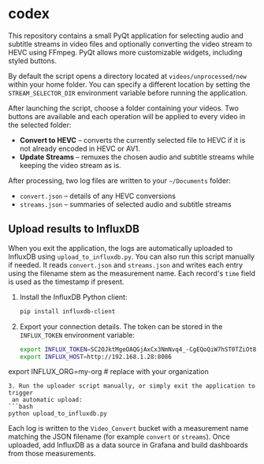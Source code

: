# codex

This repository contains a small PyQt application for selecting audio and
subtitle streams in video files and optionally converting the video stream to
HEVC using FFmpeg. PyQt allows more customizable widgets, including styled
buttons.

By default the script opens a directory located at `videos/unprocessed/new`
within your home folder. You can specify a different location by setting the
`STREAM_SELECTOR_DIR` environment variable before running the application.

After launching the script, choose a folder containing your videos. Two buttons
are available and each operation will be applied to every video in the selected
folder:

* **Convert to HEVC** – converts the currently selected file to HEVC if it is not
  already encoded in HEVC or AV1.
* **Update Streams** – remuxes the chosen audio and subtitle streams while
  keeping the video stream as is.

After processing, two log files are written to your `~/Documents` folder:

- `convert.json` – details of any HEVC conversions
- `streams.json` – summaries of selected audio and subtitle streams

## Upload results to InfluxDB

When you exit the application, the logs are automatically uploaded to InfluxDB
using `upload_to_influxdb.py`. You can also run this script manually if
needed. It reads `convert.json` and `streams.json` and writes each entry using
the filename stem as the measurement name. Each record's `time` field is used
as the timestamp if present.

1. Install the InfluxDB Python client:
   ```bash
   pip install influxdb-client
   ```
2. Export your connection details. The token can be stored in the `INFLUX_TOKEN` environment variable:
   ```bash
   export INFLUX_TOKEN=SC2OJktMgeOAQGjAxCx3NmNvq4_-CgEQoQiW7hST0TZiOt8q-zZA7MY-3X5VV3uJlB7DXbEnwCP7C95LhHAB1g==
   export INFLUX_HOST=http://192.168.1.28:8086
 export INFLUX_ORG=my-org  # replace with your organization
  ```
3. Run the uploader script manually, or simply exit the application to trigger
   an automatic upload:
  ```bash
  python upload_to_influxdb.py
  ```

Each log is written to the `Video_Convert` bucket with a measurement name
matching the JSON filename (for example `convert` or `streams`). Once uploaded,
add InfluxDB as a data source in Grafana and build dashboards from those
measurements.
